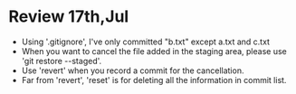 # Review 17th,Jul
- Using '.gitignore', I've only committed "b.txt" except a.txt and c.txt
- When you want to cancel the file added in the staging area, please use 'git restore --staged'.
- Use 'revert' when you record a commit for the cancellation.
- Far from 'revert', 'reset' is for deleting all the information in commit list.